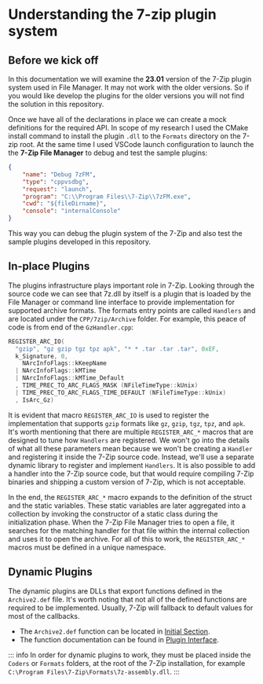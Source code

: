 # Understanding the 7-zip plugin system
## Before we kick off

In this documentation we will examine the **23.01** version of the 7-Zip plugin system used in File Manager. It may not work with the older versions. So if you would like develop the plugins for the older versions you will not find the solution in this repository.

Once we have all of the declarations in place we can create a mock definitions for the required API. In scope of my research I used the CMake install command to install the plugin `.dll` to the `Formats` directory on the 7-zip root. At the same time I used VSCode launch configuration to launch the the **7-Zip File Manager** to debug and test the sample plugins:
```json
{
    "name": "Debug 7zFM",
    "type": "cppvsdbg",
    "request": "launch",
    "program": "C:\\Program Files\\7-Zip\\7zFM.exe",
    "cwd": "${fileDirname}",
    "console": "internalConsole"
}
```

This way you can debug the plugin system of the 7-Zip and also test the sample plugins developed in this repository.

## In-place Plugins
The plugins infrastructure plays important role in 7-Zip. Looking through the source code we can see that 7z.dll by itself is a plugin that is loaded by the File Manager or command line interface to provide implementation for supported archive formats. The formats entry points are called `Handlers` and are located under the `CPP/7zip/Archive` folder. For example, this peace of code is from end of the `GzHandler.cpp`:
```cpp
REGISTER_ARC_IO(
  "gzip", "gz gzip tgz tpz apk", "* * .tar .tar .tar", 0xEF,
  k_Signature, 0,
    NArcInfoFlags::kKeepName
  | NArcInfoFlags::kMTime
  | NArcInfoFlags::kMTime_Default
  , TIME_PREC_TO_ARC_FLAGS_MASK (NFileTimeType::kUnix)
  | TIME_PREC_TO_ARC_FLAGS_TIME_DEFAULT (NFileTimeType::kUnix)
  , IsArc_Gz)
```
It is evident that macro `REGISTER_ARC_IO` is used to register the implementation that supports `gzip` formats like `gz`, `gzip`, `tgz`, `tpz`, and `apk`. It's worth mentioning that there are multiple `REGISTER_ARC_*` macros that are designed to tune how `Handlers` are registered. We won't go into the details of what all these parameters mean because we won't be creating a `Handler` and registering it inside the 7-Zip source code. Instead, we'll use a separate dynamic library to register and implement `Handlers`. It is also possible to add a handler into the 7-Zip source code, but that would require compiling 7-Zip binaries and shipping a custom version of 7-Zip, which is not acceptable.

In the end, the `REGISTER_ARC_*` macro expands to the definition of the struct and the static variables. These static variables are later aggregated into a collection by invoking the constructor of a static class during the initialization phase. When the 7-Zip File Manager tries to open a file, it searches for the matching handler for that file within the internal collection and uses it to open the archive. For all of this to work, the `REGISTER_ARC_*` macros must be defined in a unique namespace.

## Dynamic Plugins
The dynamic plugins are DLLs that export functions defined in the `Archive2.def` file. It's worth noting that not all of the defined functions are required to be implemented. Usually, 7-Zip will fallback to default values for most of the callbacks. 
- The `Archive2.def` function can be located in [Initial Section](./beginning.md#initial-setup). 
- The function documentation can be found in [Plugin Interface](./plugin-api-def.md).

::: info
In order for dynamic plugins to work, they must be placed inside the `Coders` or `Formats` folders, at the root of the 7-Zip installation, for example `C:\Program Files\7-Zip\Formats\7z-assembly.dll`.
:::